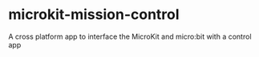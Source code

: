 # microkit-mission-control
A cross platform app to interface the MicroKit and micro:bit with a control app
